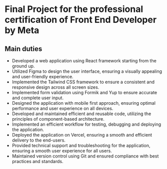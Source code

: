 # Final Project for the professional certification of Front End Developer by Meta



## Main duties

- Developed a web application using React framework starting from the ground up.
- Utilized Figma to design the user interface, ensuring a visually appealing and user-friendly experience.
- Implemented the Tailwind CSS framework to ensure a consistent and responsive design across all screen sizes.
- Implemented form validation using Formik and Yup to ensure accurate and complete user input.
- Designed the application with mobile first approach, ensuring optimal performance and user experience on all devices.
- Developed and maintained efficient and reusable code, utilizing the principles of component-based architecture.
- Implemented an efficient workflow for testing, debugging and deploying the application.
- Deployed the application on Vercel, ensuring a smooth and efficient delivery to the end-users.
- Provided technical support and troubleshooting for the application, ensuring a smooth user experience for all users.
- Maintained version control using Git and ensured compliance with best practices and standards.
